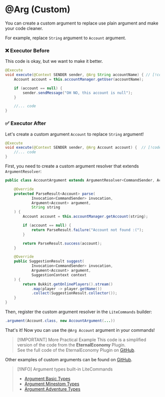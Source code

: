 # @Arg (Custom)

You can create a custom argument to replace use plain argument and make your code cleaner.

For example, replace `String` argument to `Account` argument.

### ❌ Executor Before

This code is okay, but we want to make it better.

```java
@Execute
void execute(@Context SENDER sender, @Arg String accountName) { // [!code focus]
    Account account = this.accountManager.getUser(accountName);

    if (account == null) {
        sender.sendMessage("OH NO, this account is null");
    }

    //... code
}
```

### ✅ Executor After

Let's create a custom argument `Account` to replace `String` argument!

```java
@Execute
void execute(@Context SENDER sender, @Arg Account account) {  // [!code focus]
    //... code
}
```

First, you need to create a custom argument resolver that extends `ArgumentResolver`:

```java
public class AccountArgument extends ArgumentResolver<CommandSender, Account> {

    @Override
    protected ParseResult<Account> parse(
            Invocation<CommandSender> invocation,
            Argument<Account> argument,
            String string
    ) {
        Account account = this.accountManager.getAccount(string);

        if (account == null) {
            return ParseResult.failure("Account not found :(");
        }

        return ParseResult.success(account);
    }

    @Override
    public SuggestionResult suggest(
            Invocation<CommandSender> invocation,
            Argument<Account> argument,
            SuggestionContext context
    ) {
        return Bukkit.getOnlinePlayers().stream()
            .map(player -> player.getName())
            .collect(SuggestionResult.collector());
    }
}
```

Then, register the custom argument resolver in the `LiteCommands` builder:

```java
.argument(Account.class, new AccountArgument(...))
```

That's it! Now you can use the `@Arg Account` argument in your commands!

> [!IMPORTANT] More Practical Example
> This code is a simplified version of the code from the **EternalEconomy** Plugin.  
> See the full code of the EternalEconomy Plugin on [GitHub](https://github.com/EternalCodeTeam/EternalEconomy).

Other examples of custom arguments can be found on [GitHub](https://github.com/Rollczi/LiteCommands/tree/master/examples/bukkit/src/main/java/dev/rollczi/example/bukkit/argument).
 
> [!INFO] Argument types built-in LiteCommands
> -   [Argument Basic Types](argument/supported-basic-types.md) 
> -   [Argument Minestom Types](argument/supported-types-minestom-extension.md) 
> -   [Argument Adventure Types](argument/supported-types-adventure-extension.md) 